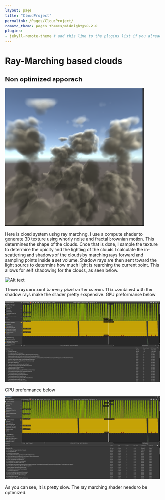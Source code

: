 ```yaml
---
layout: page
title: "CloudProject"
permalink: /Pages/CloudProject/
remote_theme: pages-themes/midnight@v0.2.0
plugins:
- jekyll-remote-theme # add this line to the plugins list if you already have one
---
```

# Ray-Marching based clouds
## Non optimized apporach

![Alt text](../CloudResult.png)

Here is cloud system using ray marching. I use a compute shader to generate 3D texture using whorly noise and fractal brownian motion.
This determines the shape of the clouds. Once that is done, I sample the texture to determine the opicity and the lighting of the clouds
I calculate the in-scattering and shadows of the clouds by marching rays forward and sampling points inside a set volume. Shadow rays
are then sent toward the light source to determine how much light is rearching the current point. This allows for self shadowing
for the clouds, as seen below.

![Alt text](../CloudRotateClip.gif)

These rays are sent to every pixel on the screen. This combined with the shadow rays make the shader pretty exspensive.
GPU preformance below

![Alt text](../Current_Preformance_GPU.jpg)

CPU preformance below

![Alt text](../Current_Preformance.jpg)

As you can see, it is pretty slow. The ray marching shader needs to be optimized.